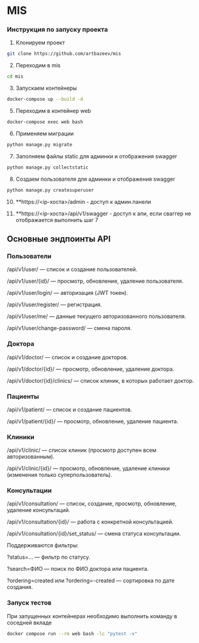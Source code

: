# MIS 

### Инструкция по запуску проекта
1. Клонируем проект
```bash
git clone https://github.com/artbazeev/mis
```
2. Переходим в mis
```bash
cd mis
```
3. Запускаем контейнеры
```bash
docker-compose up --build -d
```
5. Переходим в контейнер web
```bash
docker-compose exec web bash
```
6. Применяем миграции
```bash
python manage.py migrate
```
7. Заполняем файлы static для админки и отображения swagger
```bash
python manage.py collectstatic
```
8. Создаем пользователя для админки и отображения swagger
```bash
python manage.py createsuperuser
```

10. **https://<ip-хоста>/admin - доступ к админ.панели

11. **https://<ip-хоста>/api/v1/swagger - доступ к апи, если сваггер не отображается выполнить шаг 7


## Основные эндпоинты API
### Пользователи
/api/v1/user/ — список и создание пользователей.

/api/v1/user/{id}/ — просмотр, обновление, удаление пользователя.

/api/v1/user/login/ — авторизация (JWT токен).

/api/v1/user/register/ — регистрация.

/api/v1/user/me/ — данные текущего авторизованного пользователя.

/api/v1/user/change-password/ — смена пароля.

### Доктора
/api/v1/doctor/ — список и создание докторов.

/api/v1/doctor/{id}/ — просмотр, обновление, удаление доктора.

/api/v1/doctor/{id}/clinics/ — список клиник, в которых работает доктор.

### Пациенты
/api/v1/patient/ — список и создание пациентов.

/api/v1/patient/{id}/ — просмотр, обновление, удаление пациента.

### Клиники
/api/v1/clinic/ — список клиник (просмотр доступен всем авторизованным).

/api/v1/clinic/{id}/ — просмотр, обновление, удаление клиники (изменения только суперпользователь).

### Консультации
/api/v1/consultation/ — список, создание, просмотр, обновление, удаление консультаций.

/api/v1/consultation/{id}/ — работа с конкретной консультацией.

/api/v1/consultation/{id}/set_status/ — смена статуса консультации.

Поддерживаются фильтры:

?status=... — фильтр по статусу.

?search=ФИО — поиск по ФИО доктора или пациента.

?ordering=created или ?ordering=-created — сортировка по дате создания.

### Запуск тестов

При запущенных контейнерах необходимо выполнить команду в соседней вкладе
```bash
docker compose run --rm web bash -lc "pytest -v"
```
